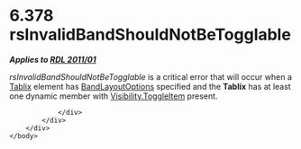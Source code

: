 <html dir="LTR" xmlns:mshelp="http://msdn.microsoft.com/mshelp" xmlns:ddue="http://ddue.schemas.microsoft.com/authoring/2003/5" xmlns:xlink="http://www.w3.org/1999/xlink" xmlns:tool="http://www.microsoft.com/tooltip">
    <head>
        <meta http-equiv="Content-Type" content="text/html; CHARSET=utf-8"></meta>
        <meta name="save" content="history"></meta>
        <title>6.378 rsInvalidBandShouldNotBeTogglable</title>
        <xml>
            <mshelp:toctitle title="6.378 rsInvalidBandShouldNotBeTogglable"></mshelp:toctitle>
            <mshelp:rltitle title="[MS-RDL]: rsInvalidBandShouldNotBeTogglable"></mshelp:rltitle>
            <mshelp:keyword index="A" term="b0a553ba-5e05-4b69-ba73-dd71f119071c"></mshelp:keyword>
            <mshelp:attr name="DCSext.ContentType" value="open specification"></mshelp:attr>
            <mshelp:attr name="AssetID" value="b0a553ba-5e05-4b69-ba73-dd71f119071c"></mshelp:attr>
            <mshelp:attr name="TopicType" value="kbRef"></mshelp:attr>
            <mshelp:attr name="DCSext.Title" value="[MS-RDL]: rsInvalidBandShouldNotBeTogglable" />
        </xml>
    </head>
    <body>
        <div id="header">
            <h1 class="heading">6.378 rsInvalidBandShouldNotBeTogglable</h1>
        </div>
        <div id="mainSection">
            <div id="mainBody">
                <div id="allHistory" class="saveHistory"></div>
                <div id="sectionSection0" class="section" name="collapseableSection">
                    

<p><b><i>Applies to </i></b><a href="bf2bab1a-b608-4bcc-b718-1cc1baa9579c.htm"><b><i>RDL 2011/01</i></b></a></p>

<p><i>rsInvalidBandShouldNotBeTogglable</i> is a critical error
that will occur when a <a href="e42fb86e-799a-4202-8845-ac38831efccb.htm">Tablix</a>
element has <a href="10738c86-0779-4107-997f-924a8a27c8f2.htm">BandLayoutOptions</a>
specified and the <b>Tablix</b> has at least one dynamic member with <a href="c8d65dad-7679-4ef7-8d8c-dc7cffdfd32e.htm">Visibility.ToggleItem</a>
present.</p>


                </div>
            </div>
        </div>
    </body>
</html>